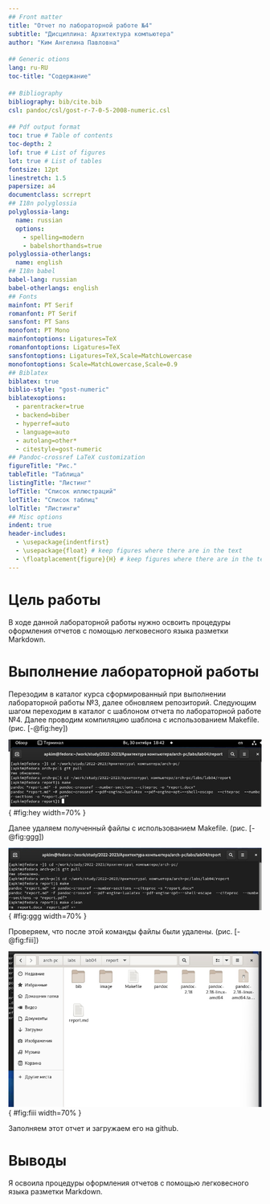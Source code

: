 ```yaml
---
## Front matter
title: "Отчет по лабораторной работе №4"
subtitle: "Дисциплина: Архитектура компьютера"
author: "Ким Ангелина Павловна"

## Generic otions
lang: ru-RU
toc-title: "Содержание"

## Bibliography
bibliography: bib/cite.bib
csl: pandoc/csl/gost-r-7-0-5-2008-numeric.csl

## Pdf output format
toc: true # Table of contents
toc-depth: 2
lof: true # List of figures
lot: true # List of tables
fontsize: 12pt
linestretch: 1.5
papersize: a4
documentclass: scrreprt
## I18n polyglossia
polyglossia-lang:
  name: russian
  options:
	- spelling=modern
	- babelshorthands=true
polyglossia-otherlangs:
  name: english
## I18n babel
babel-lang: russian
babel-otherlangs: english
## Fonts
mainfont: PT Serif
romanfont: PT Serif
sansfont: PT Sans
monofont: PT Mono
mainfontoptions: Ligatures=TeX
romanfontoptions: Ligatures=TeX
sansfontoptions: Ligatures=TeX,Scale=MatchLowercase
monofontoptions: Scale=MatchLowercase,Scale=0.9
## Biblatex
biblatex: true
biblio-style: "gost-numeric"
biblatexoptions:
  - parentracker=true
  - backend=biber
  - hyperref=auto
  - language=auto
  - autolang=other*
  - citestyle=gost-numeric
## Pandoc-crossref LaTeX customization
figureTitle: "Рис."
tableTitle: "Таблица"
listingTitle: "Листинг"
lofTitle: "Список иллюстраций"
lotTitle: "Список таблиц"
lolTitle: "Листинги"
## Misc options
indent: true
header-includes:
  - \usepackage{indentfirst}
  - \usepackage{float} # keep figures where there are in the text
  - \floatplacement{figure}{H} # keep figures where there are in the text
---
```


# Цель работы

В ходе данной лабораторной работы нужно освоить процедуры оформления отчетов с помощью легковесного языка разметки Markdown.

# Выполнение лабораторной работы

Перезодим в каталог курса  сформированный при выполнении лабораторной работы №3, далее обновляем репозиторий. Следующим шагом переходим в каталог с шаблоном отчета по лабораторной работе №4. Далее проводим компиляцию шаблона с использованием Makefile.  (рис. [-@fig:hey])

![Переход в каталог курса](image/4.jpg){ #fig:hey width=70% }

Далее удаляем полученный файлы с использованием Makefile. (рис. [-@fig:ggg])

![Удаляем полученный файлы](image/2.jpg){ #fig:ggg width=70% }

Проверяем, что после этой команды файлы были удалены. (рис. [-@fig:fiii])

![Проверка удаленных файлов](image/3.jpg){ #fig:fiii width=70% }

Заполняем этот отчет и загружаем его на github.

# Выводы

Я освоила процедуры оформления отчетов с помощью легковесного языка разметки Markdown.



